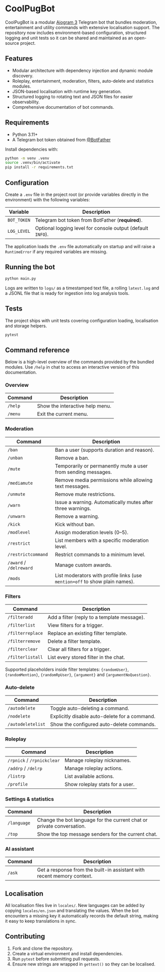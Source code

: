 # CoolPugBot

CoolPugBot is a modular [Aiogram 3](https://docs.aiogram.dev/) Telegram bot that bundles
moderation, entertainment and utility commands with extensive localisation support.
The repository now includes environment-based configuration, structured logging and
unit tests so it can be shared and maintained as an open-source project.

## Features

- Modular architecture with dependency injection and dynamic module discovery.
- Roleplay, entertainment, moderation, filters, auto-delete and statistics modules.
- JSON-based localisation with runtime key generation.
- Structured logging to rotating text and JSON files for easier observability.
- Comprehensive documentation of bot commands.

## Requirements

- Python 3.11+
- A Telegram bot token obtained from [@BotFather](https://t.me/BotFather)

Install dependencies with:

```bash
python -m venv .venv
source .venv/bin/activate
pip install -r requirements.txt
```

## Configuration

Create a `.env` file in the project root (or provide variables directly in the
environment) with the following variables:

| Variable    | Description                                              |
|-------------|----------------------------------------------------------|
| `BOT_TOKEN` | Telegram bot token from BotFather (**required**).        |
| `LOG_LEVEL` | Optional logging level for console output (default `INFO`). |

The application loads the `.env` file automatically on startup and will raise a
`RuntimeError` if any required variables are missing.

## Running the bot

```bash
python main.py
```

Logs are written to `logs/` as a timestamped text file, a rolling `latest.log`
and a JSONL file that is ready for ingestion into log analysis tools.

## Tests

The project ships with unit tests covering configuration loading, localisation and
storage helpers.

```bash
pytest
```

## Command reference

Below is a high-level overview of the commands provided by the bundled modules.
Use `/help` in chat to access an interactive version of this documentation.

### Overview

| Command      | Description                                |
|--------------|--------------------------------------------|
| `/help`      | Show the interactive help menu.             |
| `/menu`      | Exit the current menu.                      |

### Moderation

| Command              | Description |
|----------------------|-------------|
| `/ban`               | Ban a user (supports duration and reason). |
| `/unban`             | Remove a ban. |
| `/mute`              | Temporarily or permanently mute a user from sending messages. |
| `/mediamute`         | Remove media permissions while allowing text messages. |
| `/unmute`            | Remove mute restrictions. |
| `/warn`              | Issue a warning. Automatically mutes after three warnings. |
| `/unwarn`            | Remove a warning. |
| `/kick`              | Kick without ban. |
| `/modlevel`          | Assign moderation levels (0–5). |
| `/restrict`          | List members with a specific moderation level. |
| `/restrictcommand`   | Restrict commands to a minimum level. |
| `/award` / `/delreward` | Manage custom awards. |
| `/mods`              | List moderators with profile links (use `mention=off` to show plain names). |

### Filters

| Command            | Description |
|--------------------|-------------|
| `/filteradd`       | Add a filter (reply to a template message). |
| `/filterlist`      | View filters for a trigger. |
| `/filterreplace`   | Replace an existing filter template. |
| `/filterremove`    | Delete a filter template. |
| `/filterclear`     | Clear all filters for a trigger. |
| `/filterlistall`   | List every stored filter in the chat. |

Supported placeholders inside filter templates:
`{randomUser}`, `{randomMention}`, `{randomRpUser}`, `{argument}` and `{argumentNoQuestion}`.

### Auto-delete

| Command             | Description |
|---------------------|-------------|
| `/autodelete`       | Toggle auto-deleting a command. |
| `/nodelete`         | Explicitly disable auto-delete for a command. |
| `/autodeletelist`   | Show the configured auto-delete commands. |

### Roleplay

| Command            | Description |
|--------------------|-------------|
| `/rpnick` / `/rpnickclear` | Manage roleplay nicknames. |
| `/addrp` / `/delrp`        | Manage roleplay actions. |
| `/listrp`                 | List available actions. |
| `/profile`                | Show roleplay stats for a user. |

### Settings & statistics

| Command        | Description |
|----------------|-------------|
| `/language`    | Change the bot language for the current chat or private conversation. |
| `/top`         | Show the top message senders for the current chat. |

### AI assistant

| Command        | Description |
|----------------|-------------|
| `/ask`         | Get a response from the built-in assistant with recent memory context. |


## Localisation

All localisation files live in `locales/`. New languages can be added by copying
`locales/en.json` and translating the values. When the bot encounters a missing
key it automatically records the default string, making it easy to keep
translations in sync.

## Contributing

1. Fork and clone the repository.
2. Create a virtual environment and install dependencies.
3. Run `pytest` before submitting pull requests.
4. Ensure new strings are wrapped in `gettext()` so they can be localised.

